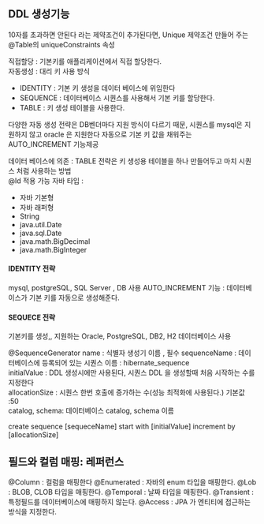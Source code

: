 ## DDL 생성기능
10자를 초과하면 안된다 라는 제약조건이 추가된다면, 
Unique 제약조건 만들어 주는 @Table의 uniqueConstraints 속성 

직접할당 : 기본키를 애플리케이션에서 직접 할당한다.<br>
자동생성 : 대리 키 사용 방식 
- IDENTITY : 기본 키 생성을 데이터 베이스에 위임한다
- SEQUENCE : 데이터베이스 시퀀스를 사용해서 기본 키를 할당한다.
- TABLE : 키 생성 테이블을 사용한다.


다양한 자동 생성 전략은 DB벤더마다 지원 방식이 다르기 때문,
시퀀스를 mysql은 지원하지 않고 oracle 은 지원한다
자동으로 기본 키 값을 채워주는 AUTO_INCREMENT 기능제공

데이터 베이스에 의존 : TABLE  전략은 키 생성용 테이블을 하나 만들어두고 마치 시퀀스 처럼 사용하는 방법
<br>
@Id 적용 가능 자바 타입 :
- 자바 기본형
- 자바 래퍼형
- String
- java.util.Date
- java.sql.Date
- java.math.BigDecimal
- java.math.BigInteger


#### IDENTITY 전략
mysql, postgreSQL, SQL Server , DB 사용
AUTO_INCREMENT 기능 : 데이터베이스가 기본 키를 자동으로 생성해준다.



#### SEQUECE 전략
기본키를 생성,, 지원하는 Oracle, PostgreSQL, DB2, H2 데이터베이스 사용


@SequenceGenerator
name : 식별자 생성기 이름 , 필수
sequenceName : 데이터베이스에 등록되어 있는 시퀀스 이름 : hibernate_sequence <br>
initialValue : DDL 생성시에만 사용된다, 시퀀스 DDL 을 생성할때 처음 시작하는 수를 지정한다 <br>
allocationSize :  시퀀스 한번 호출에 증가하는 수(성능 최적화에 사용된다.) 기본값 :50 <br>
catalog, schema: 데이터베이스 catalog, schema 이름 <br>

create sequence [sequeceName]
start with [initialValue] increment by [allocationSize]



## 필드와 컬럼 매핑: 레퍼런스
@Column : 컬럼을 매핑한다
@Enumerated : 자바의 enum 타입을 매핑한다.
@Lob : BLOB, CLOB 타입을 매핑한다.
@Temporal : 날짜 타입을 매핑한다.
@Transient : 특정필드를 데이터베이스에 매핑하지 않는다.
@Access : JPA 가 엔티티에 접근하는 방식을 지정한다.











